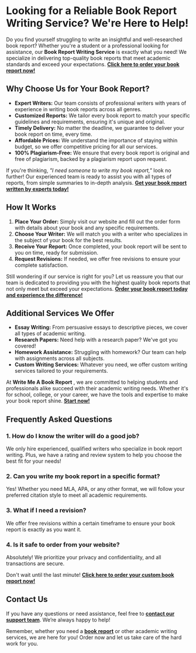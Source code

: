 # Looking for a Reliable Book Report Writing Service? We're Here to Help!

Do you find yourself struggling to write an insightful and well-researched book report? Whether you're a student or a professional looking for assistance, our **Book Report Writing Service** is exactly what you need! We specialize in delivering top-quality book reports that meet academic standards and exceed your expectations. [**Click here to order your book report now!**](https://tinyurl.com/topessay?keyword=write+me+a+book+report)

## Why Choose Us for Your Book Report?

- **Expert Writers:** Our team consists of professional writers with years of experience in writing book reports across all genres.
- **Customized Reports:** We tailor every book report to match your specific guidelines and requirements, ensuring it's unique and original.
- **Timely Delivery:** No matter the deadline, we guarantee to deliver your book report on time, every time.
- **Affordable Prices:** We understand the importance of staying within budget, so we offer competitive pricing for all our services.
- **100% Plagiarism-Free:** We ensure that every book report is original and free of plagiarism, backed by a plagiarism report upon request.

If you're thinking, _"I need someone to write my book report,"_ look no further! Our experienced team is ready to assist you with all types of reports, from simple summaries to in-depth analysis. [**Get your book report written by experts today!**](https://tinyurl.com/topessay?keyword=write+me+a+book+report)

## How It Works

1. **Place Your Order:** Simply visit our website and fill out the order form with details about your book and any specific requirements.
2. **Choose Your Writer:** We will match you with a writer who specializes in the subject of your book for the best results.
3. **Receive Your Report:** Once completed, your book report will be sent to you on time, ready for submission.
4. **Request Revisions:** If needed, we offer free revisions to ensure your complete satisfaction.

Still wondering if our service is right for you? Let us reassure you that our team is dedicated to providing you with the highest quality book reports that not only meet but exceed your expectations. [**Order your book report today and experience the difference!**](https://tinyurl.com/topessay?keyword=write+me+a+book+report)

## Additional Services We Offer

- **Essay Writing:** From persuasive essays to descriptive pieces, we cover all types of academic writing.
- **Research Papers:** Need help with a research paper? We've got you covered!
- **Homework Assistance:** Struggling with homework? Our team can help with assignments across all subjects.
- **Custom Writing Services:** Whatever you need, we offer custom writing services tailored to your requirements.

At **Write Me A Book Report** , we are committed to helping students and professionals alike succeed with their academic writing needs. Whether it's for school, college, or your career, we have the tools and expertise to make your book report shine. [**Start now!**](https://tinyurl.com/topessay?keyword=write+me+a+book+report)

## Frequently Asked Questions

### 1. How do I know the writer will do a good job?

We only hire experienced, qualified writers who specialize in book report writing. Plus, we have a rating and review system to help you choose the best fit for your needs!

### 2. Can you write my book report in a specific format?

Yes! Whether you need MLA, APA, or any other format, we will follow your preferred citation style to meet all academic requirements.

### 3. What if I need a revision?

We offer free revisions within a certain timeframe to ensure your book report is exactly as you want it.

### 4. Is it safe to order from your website?

Absolutely! We prioritize your privacy and confidentiality, and all transactions are secure.

Don't wait until the last minute! [**Click here to order your custom book report now!**](https://tinyurl.com/topessay?keyword=write+me+a+book+report)

## Contact Us

If you have any questions or need assistance, feel free to [**contact our support team**](https://tinyurl.com/topessay?keyword=write+me+a+book+report). We’re always happy to help!

Remember, whether you need a [**book report**](https://tinyurl.com/topessay?keyword=write+me+a+book+report) or other academic writing services, we are here for you! Order now and let us take care of the hard work for you.
